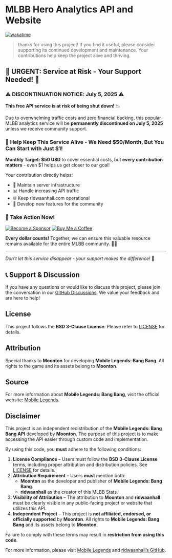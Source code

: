# MLBB Hero Analytics API and Website

[![wakatime](https://wakatime.com/badge/user/018b799e-de53-4f7a-bb65-edc2df9f26d8/project/6f380e9e-ea7b-4326-8ec2-df979927fe68.svg)](https://wakatime.com/badge/user/018b799e-de53-4f7a-bb65-edc2df9f26d8/project/6f380e9e-ea7b-4326-8ec2-df979927fe68)

>thanks for using this project! If you find it useful, please consider supporting its continued development and maintenance. Your contributions help keep the project alive and thriving.

## 🚨 URGENT: Service at Risk - Your Support Needed! 🚨

### ⚠️ **DISCONTINUATION NOTICE: July 5, 2025** ⚠️

**This free API service is at risk of being shut down!** 📉

Due to overwhelming traffic costs and zero financial backing, this popular MLBB analytics service will be **permanently discontinued on July 5, 2025** unless we receive community support.

### 💝 **Help Keep This Service Alive - We Need $50/Month, But You Can Start with Just $1!**

**Monthly Target: $50 USD** to cover essential costs, but **every contribution matters** - even $1 helps us get closer to our goal!

Your contribution directly helps:

- 🔧 Maintain server infrastructure
- 📊 Handle increasing API traffic
- 🌐 Keep ridwaanhall.com operational
- 🚀 Develop new features for the community

### 🎯 **Take Action Now!**

[![Become a Sponsor](https://img.shields.io/badge/💖%20Become%20a%20Sponsor-FF69B4?style=for-the-badge&logo=github-sponsors)](https://github.com/sponsors/ridwaanhall/)
[![Buy Me a Coffee](https://img.shields.io/badge/☕%20Buy%20Me%20a%20Coffee-FFDD00?style=for-the-badge&logo=buy-me-a-coffee&logoColor=black)](coff.ee/ridwaanhall)

**Every dollar counts!** Together, we can ensure this valuable resource remains available for the entire MLBB community. 🤝✨

---
*Don't let this service disappear - your support makes the difference!* 🙏

## 📞 Support & Discussion

If you have any questions or would like to discuss this project, please join the conversation in our [GitHub Discussions](https://github.com/ridwaanhall/api-mobilelegends/discussions). We value your feedback and are here to help!

## License

This project follows the **BSD 3-Clause License**. Please refer to [LICENSE](https://github.com/ridwaanhall/api-mobilelegends/blob/main/LICENSE) for details.

## Attribution

Special thanks to **Moonton** for developing **Mobile Legends: Bang Bang**. All rights to the game and its assets belong to **Moonton**.

## Source

For more information about **Mobile Legends: Bang Bang**, visit the official website: [Mobile Legends](https://www.mobilelegends.com).

## Disclaimer

This project is an independent redistribution of the **Mobile Legends: Bang Bang API** developed by **Moonton**. The purpose of this project is to make accessing the API easier through custom code and implementation.

By using this code, you **must** adhere to the following conditions:

1. **License Compliance** – Users must follow the **BSD 3-Clause License** terms, including proper attribution and distribution policies. See [LICENSE](https://github.com/ridwaanhall/api-mobilelegends/blob/main/LICENSE) for details.
2. **Attribution Requirement** – Users **must** mention both:
   - **Moonton** as the developer and publisher of **Mobile Legends: Bang Bang**.
   - **ridwaanhall** as the creator of this MLBB Stats.
3. **Visibility of Attribution** – The attribution to **Moonton** and **ridwaanhall** must be clearly visible in any public-facing project or website that utilizes this API.
4. **Independent Project** – This project is **not affiliated, endorsed, or officially supported** by **Moonton**. All rights to **Mobile Legends: Bang Bang** and its assets belong to **Moonton**.

Failure to comply with these terms may result in **restriction from using this code**.

For more information, please visit [Mobile Legends](https://www.mobilelegends.com/) and [ridwaanhall’s GitHub](https://github.com/ridwaanhall/api-mobilelegends).
